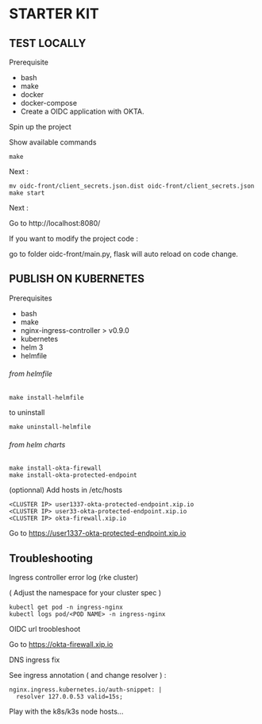 # STARTER KIT

## TEST LOCALLY

Prerequisite

- bash
- make
- docker
- docker-compose
- Create a OIDC application with OKTA.


Spin up the project

Show available commands

```
make 
```



Next :

```
mv oidc-front/client_secrets.json.dist oidc-front/client_secrets.json
make start
```

Next :

Go to http://localhost:8080/

If you want to modify the project code : 

go to folder oidc-front/main.py, flask will auto reload on code change.

## PUBLISH ON KUBERNETES

Prerequisites

- bash
- make
- nginx-ingress-controller > v0.9.0 
- kubernetes
- helm 3
- helmfile

###### from helmfile

```
make install-helmfile
```

to uninstall 

```
make uninstall-helmfile
```

###### from helm charts

```
make install-okta-firewall
make install-okta-protected-endpoint
```

(optionnal)
Add hosts in /etc/hosts
```
<CLUSTER IP> user1337-okta-protected-endpoint.xip.io
<CLUSTER IP> user33-okta-protected-endpoint.xip.io
<CLUSTER IP> okta-firewall.xip.io
```

Go to https://user1337-okta-protected-endpoint.xip.io

## Troubleshooting

Ingress controller error log (rke cluster)

( Adjust the namespace for your cluster spec )

```
kubectl get pod -n ingress-nginx
kubectl logs pod/<POD NAME> -n ingress-nginx
```

OIDC url troobleshoot

Go to https://okta-firewall.xip.io


DNS ingress fix 

See ingress annotation ( and change resolver ) : 

    nginx.ingress.kubernetes.io/auth-snippet: |
      resolver 127.0.0.53 valid=15s;

Play with the k8s/k3s node hosts...
